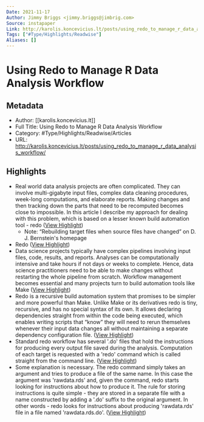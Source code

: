 ```yaml
---
Date: 2021-11-17
Author: Jimmy Briggs <jimmy.briggs@jimbrig.com>
Source: instapaper
Link: http://karolis.koncevicius.lt/posts/using_redo_to_manage_r_data_analysis_workflow/
Tags: ["#Type/Highlights/Readwise"]
Aliases: []
---
```

# Using Redo to Manage R Data Analysis Workflow

## Metadata
- Author: [[karolis.koncevicius.lt]]
- Full Title: Using Redo to Manage R Data Analysis Workflow
- Category: #Type/Highlights/Readwise/Articles
- URL: http://karolis.koncevicius.lt/posts/using_redo_to_manage_r_data_analysis_workflow/

## Highlights
- Real world data analysis projects are often complicated. They can involve multi-gigabyte input files, complex data cleaning procedures, week-long computations, and elaborate reports. Making changes and then tracking down the parts that need to be recomputed becomes close to impossible. In this article I describe my approach for dealing with this problem, which is based on a lesser known build automation tool - redo ([View Highlight](https://instapaper.com/read/1353717734/14361631))
    - Note: “Rebuilding target files when source files have changed” on D. J. Bernstein's homepage
- Redo ([View Highlight](https://instapaper.com/read/1353717734/14361632))
- Data science projects typically have complex pipelines involving input files, code, results, and reports. Analyses can be computationally intensive and take hours if not days or weeks to complete. Hence, data science practitioners need to be able to make changes without restarting the whole pipeline from scratch. Workflow management becomes essential and many projects turn to build automation tools like Make ([View Highlight](https://instapaper.com/read/1353717734/14361633))
- Redo is a recursive build automation system that promises to be simpler and more powerful than Make. Unlike Make or its derivatives redo is tiny, recursive, and has no special syntax of its own. It allows declaring dependencies straight from within the code being executed, which enables writing scripts that “know” they will need to rerun themselves whenever their input data changes all without maintaining a separate dependency configuration file. ([View Highlight](https://instapaper.com/read/1353717734/14361635))
- Standard redo workflow has several '.do' files that hold the instructions for producing every output file saved during the analysis. Computation of each target is requested with a 'redo' command which is called straight from the command line. ([View Highlight](https://instapaper.com/read/1353717734/14361637))
- Some explanation is necessary. The redo command simply takes an argument and tries to produce a file of the same name. In this case the argument was 'rawdata.rds' and, given the command, redo starts looking for instructions about how to produce it. The rule for storing instructions is quite simple - they are stored in a separate file with a name constructed by adding a '.do' suffix to the original argument. In other words - redo looks for instructions about producing 'rawdata.rds' file in a file named 'rawdata.rds.do'. ([View Highlight](https://instapaper.com/read/1353717734/14361644))
